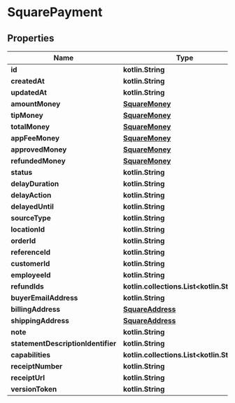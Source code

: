 
# SquarePayment

## Properties
Name | Type | Description | Notes
------------ | ------------- | ------------- | -------------
**id** | **kotlin.String** |  |  [optional]
**createdAt** | **kotlin.String** |  |  [optional]
**updatedAt** | **kotlin.String** |  |  [optional]
**amountMoney** | [**SquareMoney**](SquareMoney.md) |  |  [optional]
**tipMoney** | [**SquareMoney**](SquareMoney.md) |  |  [optional]
**totalMoney** | [**SquareMoney**](SquareMoney.md) |  |  [optional]
**appFeeMoney** | [**SquareMoney**](SquareMoney.md) |  |  [optional]
**approvedMoney** | [**SquareMoney**](SquareMoney.md) |  |  [optional]
**refundedMoney** | [**SquareMoney**](SquareMoney.md) |  |  [optional]
**status** | **kotlin.String** |  |  [optional]
**delayDuration** | **kotlin.String** |  |  [optional]
**delayAction** | **kotlin.String** |  |  [optional]
**delayedUntil** | **kotlin.String** |  |  [optional]
**sourceType** | **kotlin.String** |  |  [optional]
**locationId** | **kotlin.String** |  |  [optional]
**orderId** | **kotlin.String** |  |  [optional]
**referenceId** | **kotlin.String** |  |  [optional]
**customerId** | **kotlin.String** |  |  [optional]
**employeeId** | **kotlin.String** |  |  [optional]
**refundIds** | **kotlin.collections.List&lt;kotlin.String&gt;** |  |  [optional]
**buyerEmailAddress** | **kotlin.String** |  |  [optional]
**billingAddress** | [**SquareAddress**](SquareAddress.md) |  |  [optional]
**shippingAddress** | [**SquareAddress**](SquareAddress.md) |  |  [optional]
**note** | **kotlin.String** |  |  [optional]
**statementDescriptionIdentifier** | **kotlin.String** |  |  [optional]
**capabilities** | **kotlin.collections.List&lt;kotlin.String&gt;** |  |  [optional]
**receiptNumber** | **kotlin.String** |  |  [optional]
**receiptUrl** | **kotlin.String** |  |  [optional]
**versionToken** | **kotlin.String** |  |  [optional]




